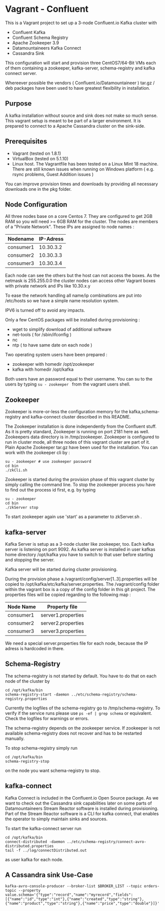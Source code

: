 Vagrant - Confluent
===================

This is a Vagrant project to set up a 3-node Confluent.io Kafka cluster with
* Confluent Kafka
* Confluent Schema Registry
* Apache Zookeeper 3.9
* Datamountaineers Kafka Connect
* Cassandra Sink

This configuration will start and provision three CentOS7/64-Bit VMs each of them
containing a zookeeper, kafka-server, schema-registry and kafka connect server.

Whereever possible the vendors ( Confluent.io/Datamountaineer ) tar.gz / deb
packages have been used to have greatest flexibility in installation.


Purpose
------------
A kafka installation without source and sink does not make so much sense. This
vagrant setup is meant to be part of a larger environment. It is prepared to
connect to a Apache Cassandra cluster on the sink-side.

Prerequisites
-------------------------
* Vagrant (tested on 1.8.1)
* VirtualBox (tested on 5.1.10)
* Linux host. The Vagrantfile has been tested on a Linux Mint 18 machine. There are still known issues when running on Windows platform ( e.g. rsync problems, Guest Addition issues )

You can improve provision times and downloads by providing all necessary
downloads one in the pkg folder.


Node Configuration
------------
All three nodes base on a core Centos 7. They are configured to get 2GB RAM so
you will need >= 6GB RAM for the cluster. The nodes are members of a "Private Network".
These IPs are assigned to node names :

|Nodename | IP-Adress|
|-------| ---------|
|consumer1|10.30.3.2|
|consumer2|10.30.3.3|
|consumer3|10.30.3.4|

Each node can see the others but the host can not access the boxes. As the
netmask is 255.255.0.0 the cluster nodes can access other Vagrant boxes with
private network and IPs like 10.30.x.y

To ease the network handling all name/ip combinations are put into /etc/hosts so
we have a simple name resolution system.

IPV6 is turned off to avoid any impacts.

Only a few CentOS packages will be installed during provisioning :
* wget to simplify download of additional software
* net-tools ( for /sbin/ifconfig )
* nc
* ntp ( to have same date on each node )

Two operating system users have been prepared :
* zookeeper with homedir /opt/zookeeper
* kafka with homedir /opt/kafka

Both users have an password equal to their username. You can su to the users by typing
`su - zookeeper ` from the vagrant users shell.

Zookeeper
------------------
Zookeeper is more-or-less the configuration memory for the kafka,schema-registry and kafka-connect
cluster described in this README.

The Zookeeper installation is done independently from the Confluent stuff.
As it is pretty standard, Zookeeper is running on port 2181 here as well. Zookeepers
data directory is in /tmp/zookeeper. Zookeeper is configured to run in cluster mode,
all three nodes of this vagrant cluster are part of it.
Plain Apache Zookeeper tar.gz have been used for the installation. You can work
with the zookeeper cli by :

```
su - zookeeper # use zookeeper password
cd bin
./zkCli.sh
```

Zookeeper is started during the provision phase of this vagrant cluster by simply
calling the command line. To stop the zookeeper process you have to find out the
process id first, e.g. by typing

```
su - zookeeper
cd bin
./zkServer stop
```

To start zookeeper again use 'start' as a parameter to zkServer.sh .


kafka-server
-------------
Kafka Server is setup as a 3-node cluster like zookeeper, too. Each kafka server is listening on
port 9092. As kafka server is installed in user kafkas home directory /opt/kafka you
have to switch to that user before starting and stopping the server.

Kafka server will be started during cluster provisioning.

During the provision phase a /vagrant/config/server[1..3].properties will be copied
to /opt/kafka/etc/kafka/server.properties. The /vagrant/config folder within the
vagrant box is a copy of the config folder in this git project. The properties files will
be copied regarding to the following map :

| Node Name | Property file |
| ------- | -------|
| consumer1 | server1.properties|
| consumer2 | server2.properties|
| consumer3 | server3.properties|

We need a special server.properties file for each node, because the IP adress is
hardcoded in there.


Schema-Registry
----------------

The schema-registry is not started by default. You have to do that on each
node of the cluster by

```
cd /opt/kafka/bin
schema-registry-start -daemon ../etc/schema-registry/schema-registry.properties
```
Currently the logfiles of the schema-registry go to /tmp/schema-registry. To verify
if the service runs please use `ps -ef | grep schema` or equivalent. Check the logfiles
for warnings or errors.

The schema-registry depends on the zookeeper service. If zookeeper is not available
schema-registry does not recover and has to be restarted manually.

To stop schema-registry simply run

```
cd /opt/kafka/bin
schema-registry-stop
```
on the node you want schema-registry to stop.


kafka-connect
-------------
Kafka Connect is included in the Confluent.io Open Source package. As we want to
check out the Cassandra sink capabilities later on some parts of Datamountaineers
Stream Reactor software is installed during provisioning.
Part of the Stream Reactor software is a CLI for kafka connect, that enables the
operator to simply maintain sinks and sources.

To start the kafka-connect server run

```
cd /opt/kafka/bin
connect-distributed -daemon ../etc/schema-registry/connect-avro-distributed.properties
tail -f ../log/connectDistributed.out
```

as user kafka for each node.


A Cassandra sink Use-Case
--------------------------

`kafka-avro-console-producer --broker-list $BROKER_LIST --topic orders-topic --property value.schema='{"type":"record","name":"myrecord","fields":[{"name":"id","type":"int"},{"name":"created","type":"string"},{"name":"product","type":"string"},{"name":"price","type":"double"}]}'`
